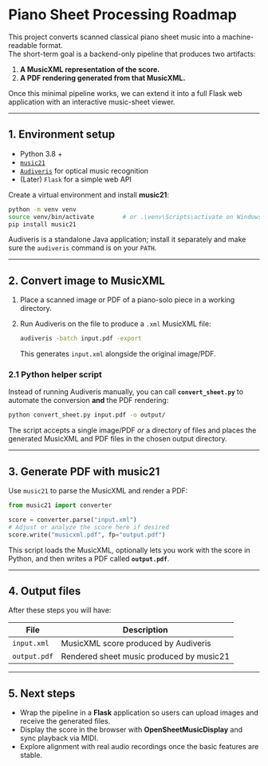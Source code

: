 # Piano Sheet Processing Roadmap

This project converts scanned classical piano sheet music into a machine-readable format.  
The short-term goal is a backend-only pipeline that produces two artifacts:

1. **A MusicXML representation of the score.**  
2. **A PDF rendering generated from that MusicXML.**

Once this minimal pipeline works, we can extend it into a full Flask web application with an interactive music-sheet viewer.

---

## 1. Environment setup

- Python 3.8 +
- [`music21`](https://web.mit.edu/music21/)
- [`Audiveris`](https://audiveris.github.io/audiveris/) for optical music recognition
- (Later) `Flask` for a simple web API

Create a virtual environment and install **music21**:

```bash
python -m venv venv
source venv/bin/activate        # or .\venv\Scripts\activate on Windows
pip install music21
````

Audiveris is a standalone Java application; install it separately and make sure the `audiveris` command is on your `PATH`.

---

## 2. Convert image to MusicXML

1. Place a scanned image or PDF of a piano-solo piece in a working directory.
2. Run Audiveris on the file to produce a `.xml` MusicXML file:

   ```bash
   audiveris -batch input.pdf -export
   ```

   This generates `input.xml` alongside the original image/PDF.

### 2.1 Python helper script

Instead of running Audiveris manually, you can call **`convert_sheet.py`** to automate the conversion **and** the PDF rendering:

```bash
python convert_sheet.py input.pdf -o output/
```

The script accepts a single image/PDF *or* a directory of files and places the generated MusicXML and PDF files in the chosen output directory.

---

## 3. Generate PDF with music21

Use `music21` to parse the MusicXML and render a PDF:

```python
from music21 import converter

score = converter.parse("input.xml")
# Adjust or analyze the score here if desired
score.write("musicxml.pdf", fp="output.pdf")
```

This script loads the MusicXML, optionally lets you work with the score in Python, and then writes a PDF called **`output.pdf`**.

---

## 4. Output files

After these steps you will have:

| File         | Description                              |
| ------------ | ---------------------------------------- |
| `input.xml`  | MusicXML score produced by Audiveris     |
| `output.pdf` | Rendered sheet music produced by music21 |

---

## 5. Next steps

* Wrap the pipeline in a **Flask** application so users can upload images and receive the generated files.
* Display the score in the browser with **OpenSheetMusicDisplay** and sync playback via MIDI.
* Explore alignment with real audio recordings once the basic features are stable.
